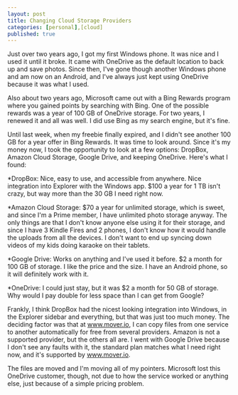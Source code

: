 ```yaml
---
layout: post
title: Changing Cloud Storage Providers
categories: [personal],[cloud]
published: true
---
```


Just over two years ago, I got my first Windows phone.  It was nice and I used it until it broke. It came with OneDrive as the default location to back up and save photos. Since then, I've gone though another Windows phone and am now on an Android, and I've always just kept using OneDrive because it was what I used.

Also about two years ago, Microsoft came out with a Bing Rewards program where you gained points by searching with Bing. One of the possible rewards was a year of 100 GB of OneDrive storage. For two years, I renewed it and all was well. I did use Bing as my search engine, but it's fine.

Until last week, when my freebie finally expired, and I didn't see another 100 GB for a year offer in Bing Rewards. It was time to look around.  Since it's my money now, I took the opportunity to look at a few options: DropBox, Amazon Cloud Storage, Google Drive, and keeping OneDrive.  Here's what I found:

*DropBox:  Nice, easy to use, and accessible from anywhere. Nice integration into Explorer with the Windows app. $100 a year for 1 TB isn't crazy, but way more than the 30 GB I need right now.

*Amazon Cloud Storage:  $70 a year for unlimited storage, which is sweet, and since I'm a Prime member, I have unlimited photo storage anyway.  The only things are that I don't know anyone else using it for their storage, and since I have 3 Kindle Fires and 2 phones, I don't know how it would handle the uploads from all the devices.   I don't want to end up syncing down videos of my kids doing karaoke on their tablets.

*Google Drive:  Works on anything and I've used it before. $2 a month for 100 GB of storage.  I like the price and the size.  I have an Android phone, so it will definitely work with it.

*OneDrive:  I could just stay, but it was $2 a month for 50 GB of storage.  Why would I pay double for less space than I can get from Google?

Frankly, I think DropBox had the nicest looking integration into Windows, in the Explorer sidebar and everything, but that was just too much money.  The deciding factor was that at www.mover.io, I can copy files from one service to another automatically for free from several providers.  Amazon is not a supported provider, but the others all are. I went with Google Drive because I don't see any faults with it, the standard plan matches what I need right now, and it's supported by www.mover.io.

The files are moved and I'm moving all of my pointers.   Microsoft lost this OneDrive customer, though, not due to how the service worked or anything else, just because of a simple pricing problem.
